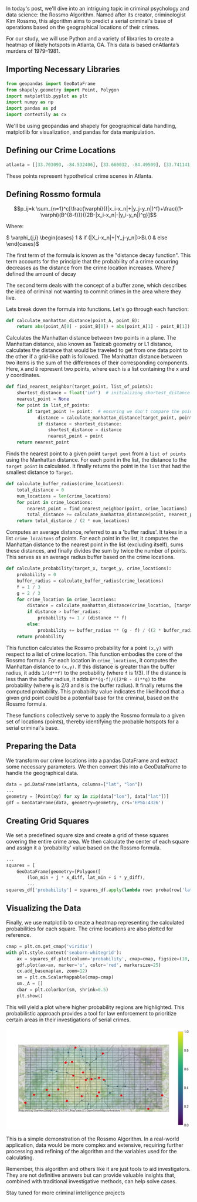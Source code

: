 In today's post, we'll dive into an intriguing topic in criminal psychology and data science: the Rossmo Algorithm. Named after its creator, criminologist Kim Rossmo, this algorithm aims to predict a serial criminal's base of operations based on the geographical locations of their crimes. 

For our study, we will use Python and a variety of libraries to create a heatmap of likely hotspots in Atlanta, GA. This data is based onAtlanta’s murders of 1979–1981. 
## Importing Necessary Libraries

```python
from geopandas import GeoDataFrame
from shapely.geometry import Point, Polygon
import matplotlib.pyplot as plt
import numpy as np
import pandas as pd
import contextily as cx
```

We'll be using geopandas and shapely for geographical data handling, matplotlib for visualization, and pandas for data manipulation.

## Defining our Crime Locations

```python
atlanta = [[33.703093, -84.532406], [33.660032, -84.49509], [33.741141, -84.383959], ... ]
```

These points represent hypothetical crime scenes in Atlanta.

## Defining Rossmo formula



$$p_ij=k \sum_{n=1}^c[\frac{\varphi}{(|x_i-x_n|+|y_j-y_n|)^f}+\frac{(1-\varphi)(B^{8-f})}{(2B-|x_i-x_n|-|y_i-y_n|)^g}]$$


Where:

$ \varphi_{j,i} \begin{cases}
    1 & if (|X_i-x_n|+|Y_j-y_n|)>B\\
    0 & else
\end{cases}$

The first term of the formula is known as the "distance decay function". This term accounts for the principle that the probability of a crime occurring decreases as the distance from the crime location increases.
Where $f$ defined the amount of decay 

The second term deals with the concept of a buffer zone, which describes the idea of criminal not wanting to commit crimes in the area where they live. 


Lets break down the formula into functions. 
Let's go through each function:

```python
def calculate_manhattan_distance(point_A, point_B):
    return abs(point_A[0] - point_B[0]) + abs(point_A[1] - point_B[1])
```
Calculates the Manhattan distance between two points in a plane. The Manhattan distance, also known as Taxicab geometry or L1 distance, calculates the distance that would be traveled to get from one data point to the other if a grid-like path is followed. The Manhattan distance between two items is the sum of the differences of their corresponding components. Here, `A` and `B` represent two points, where each is a list containing the x and y coordinates.

```py
def find_nearest_neighbor(target_point, list_of_points):
    shortest_distance = float('inf')  # initializing shortest_distance to infinity
    nearest_point = None
    for point in list_of_points:
        if target_point != point:  # ensuring we don't compare the point to itself
            distance = calculate_manhattan_distance(target_point, point)
            if distance < shortest_distance:
                shortest_distance = distance
                nearest_point = point
    return nearest_point
```
Finds the nearest point to a given point `target pont` from a `list of points` using the Manhattan distance. For each point in the list, the distance to the `target point` is calculated. It finally returns the point in the `list` that had the smallest distance to `Target`.
```py
def calculate_buffer_radius(crime_locations):
    total_distance = 0
    num_locations = len(crime_locations)
    for point in crime_locations:
        nearest_point = find_nearest_neighbor(point, crime_locations)
        total_distance += calculate_manhattan_distance(point, nearest_point)
    return total_distance / (2 * num_locations)
```
Computes an average distance, referred to as a 'buffer radius'. It takes in a list `crime_locaitons` of points. For each point in the list, it computes the Manhattan distance to the nearest point in the list (excluding itself), sums these distances, and finally divides the sum by twice the number of points. This serves as an average radius buffer based on the crime locations.

```py
def calculate_probability(target_x, target_y, crime_locations):  
    probability = 0
    buffer_radius = calculate_buffer_radius(crime_locations)
    f = 1 / 3
    g = 2 / 3
    for crime_location in crime_locations:
        distance = calculate_manhattan_distance(crime_location, [target_x, target_y])
        if distance > buffer_radius:
            probability += 1 / (distance ** f)
        else:
            probability += buffer_radius ** (g - f) / ((2 * buffer_radius - distance) ** g)
    return probability
```


This function calculates the Rossmo probability for a point `(x,y)` with respect to a list of crime location. This function embodies the core of the Rossmo formula. For each location in `crime_locations`, it computes the Manhattan distance to `(x,y)`. If this distance is greater than the buffer radius, it adds `1/(d**f)` to the probability (where `f` is 1/3). If the distance is less than the buffer radius, it adds `B**(g-f)/((2*B - d)**g)` to the probability (where `g` is 2/3 and `B` is the buffer radius). It finally returns the computed probability. This probability value indicates the likelihood that a given grid point could be a potential base for the criminal, based on the Rossmo formula.

These functions collectively serve to apply the Rossmo formula to a given set of locations (points), thereby identifying the probable hotspots for a serial criminal's base.


## Preparing the Data

We transform our crime locations into a pandas DataFrame and extract some necessary parameters. We then convert this into a GeoDataFrame to handle the geographical data.

```python
data = pd.DataFrame(atlanta, columns=["lat", "lon"])
...
geometry = [Point(xy) for xy in zip(data["lon"], data["lat"])]
gdf = GeoDataFrame(data, geometry=geometry, crs='EPSG:4326')
```

## Creating Grid Squares

We set a predefined square size and create a grid of these squares covering the entire crime area. We then calculate the center of each square and assign it a 'probability' value based on the Rossmo formula.

```python
...
squares = [
    GeoDataFrame(geometry=[Polygon([
        (lon_min + j * x_diff, lat_min + i * y_diff),
        ...
squares_df['probability'] = squares_df.apply(lambda row: proba(row['lat'], row['lon'], atlanta), axis=1)
```

## Visualizing the Data

Finally, we use matplotlib to create a heatmap representing the calculated probabilities for each square. The crime locations are also plotted for reference.

```python
cmap = plt.cm.get_cmap('viridis')
with plt.style.context('seaborn-whitegrid'):
    ax = squares_df.plot(column='probability', cmap=cmap, figsize=(10, 10), alpha=0.2, edgecolor='k')
    gdf.plot(ax=ax, marker='o', color='red', markersize=25)
    cx.add_basemap(ax, zoom=12)
    sm = plt.cm.ScalarMappable(cmap=cmap)
    sm._A = []
    cbar = plt.colorbar(sm, shrink=0.5)
    plt.show()
```

This will yield a plot where higher probability regions are highlighted. This probabilistic approach provides a tool for law enforcement to prioritize certain areas in their investigations of serial crimes. 

![](..\assets\rossmo.png)

This is a simple demonstration of the Rossmo Algorithm. In a real-world application, data would be more complex and extensive, requiring further processing and refining of the algorithm and the variables used for the calculating.

Remember, this algorithm and others like it are just tools to aid investigators. They are not definitive answers but can provide valuable insights that, combined with traditional investigative methods, can help solve cases.

Stay tuned for more criminal intelligence projects